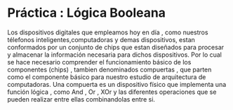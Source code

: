 # Práctica : Lógica Booleana
Los dispositivos digitales que empleamos hoy en día , como nuestros télefonos inteligentes,computadoras y demas dispositivos, estan conformados por un conjunto de chips que estan diseñados para procesar y almacenar la información necesaria para dichos dispositivos.
Por lo cual se hace necesario comprender el funcionamiento básico de los componentes (chips) , tambien denominados compuertas , que parten como el componente básico para nuestro estudio de arquitectura de computadoras.
Una compuerta es un dispositivo físico que implementa una función lógica , como And , Or , XOr y las diferentes operaciones que se pueden realizar entre ellas combinandolas entre si.